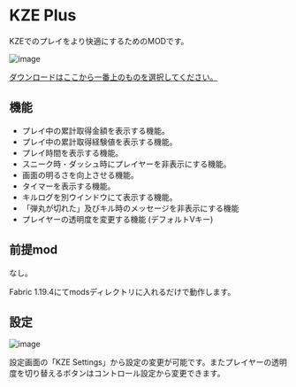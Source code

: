 # KZE Plus

KZEでのプレイをより快適にするためのMODです。

![image](https://github.com/Toshimichi0915/kze-plus/assets/26406334/ac00c0bb-661b-4a73-8da5-c131dfbc3dec)

[ダウンロードはここから一番上のものを選択してください。](https://github.com/Toshimichi0915/kze-plus/releases)

## 機能

- プレイ中の累計取得金額を表示する機能。
- プレイ中の累計取得経験値を表示する機能。
- プレイ時間を表示する機能。
- スニーク時・ダッシュ時にプレイヤーを非表示にする機能。
- 画面の明るさを向上させる機能。
- タイマーを表示する機能。
- キルログを別ウインドウにて表示する機能。
- 「弾丸が切れた」及びキル時のメッセージを非表示にする機能
- プレイヤーの透明度を変更する機能 (デフォルトVキー)

## 前提mod

なし。

Fabric 1.19.4にてmodsディレクトリに入れるだけで動作します。

## 設定

![image](https://github.com/Toshimichi0915/kze-plus/assets/26406334/16ba1bf5-dc83-4abc-8827-6aee7e933695)

設定画面の「KZE Settings」から設定の変更が可能です。またプレイヤーの透明度を切り替えるボタンはコントロール設定から変更できます。
